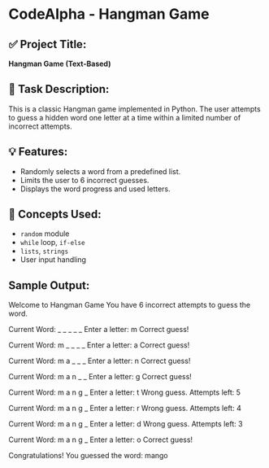  
# CodeAlpha - Hangman Game

## ✅ Project Title:
**Hangman Game (Text-Based)**

## 📌 Task Description:
This is a classic Hangman game implemented in Python. The user attempts to guess a hidden word one letter at a time within a limited number of incorrect attempts.

## 💡 Features:
- Randomly selects a word from a predefined list.
- Limits the user to 6 incorrect guesses.
- Displays the word progress and used letters.

## 🧠 Concepts Used:
- `random` module
- `while` loop, `if-else`
- `lists`, `strings`
- User input handling
## Sample Output:
 
 Welcome to Hangman Game
You have 6 incorrect attempts to guess the word.

Current Word: _ _ _ _ _
Enter a letter: m
Correct guess!

Current Word: m _ _ _ _
Enter a letter: a
Correct guess!

Current Word: m a _ _ _
Enter a letter: n
Correct guess!

Current Word: m a n _ _
Enter a letter: g
Correct guess!

Current Word: m a n g _
Enter a letter: t
Wrong guess. Attempts left: 5

Current Word: m a n g _
Enter a letter: r
Wrong guess. Attempts left: 4

Current Word: m a n g _
Enter a letter: d
Wrong guess. Attempts left: 3

Current Word: m a n g _
Enter a letter: o
Correct guess!

Congratulations! You guessed the word: mango

